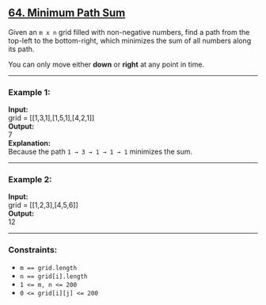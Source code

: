 ## [64. Minimum Path Sum](https://leetcode.com/problems/minimum-path-sum/)

Given an `m x n` grid filled with non-negative numbers, find a path from the top-left to the bottom-right, which minimizes the sum of all numbers along its path.

You can only move either **down** or **right** at any point in time.

---

### Example 1:
**Input:**  
grid = [[1,3,1],[1,5,1],[4,2,1]]  
**Output:**  
7  
**Explanation:**  
Because the path `1 → 3 → 1 → 1 → 1` minimizes the sum.

---

### Example 2:
**Input:**  
grid = [[1,2,3],[4,5,6]]  
**Output:**  
12  

---

### Constraints:
- `m == grid.length`
- `n == grid[i].length`
- `1 <= m, n <= 200`
- `0 <= grid[i][j] <= 200`
